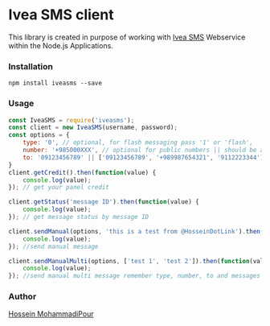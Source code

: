 # Ivea SMS client

This library is created in purpose of working with [Ivea SMS](https://iveasms.ir/) Webservice within the Node.js Applications.

### Installation

`npm install iveasms --save`

### Usage

```javascript
const IveaSMS = require('iveasms');
const client = new IveaSMS(username, password);
const options = {
    type: '0', // optional, for flash messaging pass '1' or 'flash',  || should be an array on multi manual method
    number: '+985000XXX', // optional for public numbers || should be an array on multi manual method
    to: '09123456789' || ['09123456789', '+989987654321', '9112223344']
}
client.getCredit().then(function(value) {
    console.log(value);
}); // get your panel credit

client.getStatus('message ID').then(function(value) {
    console.log(value);
}); // get message status by message ID

client.sendManual(options, 'this is a test from @HosseinDotLink').then(function(value) {
    console.log(value);
}); //send manual message

client.sendManualMulti(options, ['test 1', 'test 2']).then(function(value) {
    console.log(value);
}); //send manual multi message remember type, number, to and messages' length should be equals
```

### Author
[Hossein MohammadiPour](https://hossein.link)